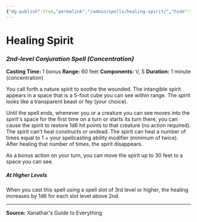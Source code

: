 ```yaml
---
{"dg-publish":true,"permalink":"/admin/spells/healing-spirit/","hide":true,"updated":"2025-08-11T11:53:30.908+01:00"}
---
```


# Healing Spirit
### *2nd-level Conjuration Spell* *(Concentration)*
**Casting Time:** 1 bonus
**Range:** 60 feet
**Components:** V, S
**Duration:** 1 minute (concentration)

You call forth a nature spirit to soothe the wounded. The intangible spirit appears in a space that is a 5-foot cube you can see within range. The spirit looks like a transparent beast or fey (your choice).

Until the spell ends, whenever you or a creature you can see moves into the spirit's space for the first time on a turn or starts its turn there, you can cause the spirit to restore 1d6 hit points to that creature (no action required). The spirit can't heal constructs or undead. The spirit can heal a number of times equal to 1 + your spellcasting ability modifier (minimum of twice). After healing that number of times, the spirit disappears.

As a bonus action on your turn, you can move the spirit up to 30 feet to a space you can see.

##### At Higher Levels
When you cast this spell using a spell slot of 3rd level or higher, the healing increases by 1d6 for each slot level above 2nd.

---
**Source:** Xanathar's Guide to Everything